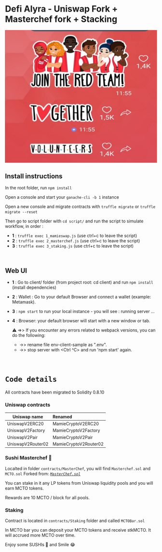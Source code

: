 # Defi Alyra - Uniswap Fork + Masterchef fork + Stacking

![alt TEST defi](01_RTeam.jpg)


## Install instructions

In the root folder, run `npm install`

Open a console and start your `ganache-cli -b 1` instance

Open a new console and migrate contracts with `truffle migrate` or `truffle migrate --reset`

Then go to script folder with `cd script/` and run the script to simulate workflow, in order :

- **1** : `truffle exec 1_mamieswap.js` (use ctrl+c to leave the script)
- **2** : `truffle exec 2_masterchef.js` (use ctrl+c to leave the script)
- **3** : `truffle exec 3_staking.js` (use ctrl+c to leave the script)
<p>&nbsp;</p>

## Web UI

- **1** : Go to client/ folder (from project root: cd client) and run `npm install` (install dependencies)

- **2** : Wallet : Go to your default Browser and connect a wallet (example: Metamask).

- **3** : `npm start` to run your local instance - you will see : running server ...

- **4** : Browser: your default browser will start with a new window or tab. 

  :warning: =>> If you encounter any errors related to webpack versions, you can do the following:
    - ->> rename file env-client-sample as ".env".
    - ->> stop server with <Ctrl ^C> and run 'npm start' again. 

<p>&nbsp;</p>

# `Code details`

All contracts have been migrated to Solidity 0.8.10

### **Uniswap contracts**

| Uniswap name      | Renamed               |
| ----------------- | :-------------------- |
| UniswapV2ERC20    | MamieCryptoV2ERC20    |
| UniswapV2Factory  | MamieCryptoV2Factory  |
| UniswapV2Pair     | MamieCryptoV2Pair     |
| UniswapV2Router02 | MamieCryptoV2Router02 |

### **Sushi Masterchef**    :sushi: 

Localted in folder `contracts/MasterChef`, you will find `Masterchef.sol` and `MCTO.sol`
Forked from: [*`MasterChef.sol`*](https://github.com/sushiswap/sushiswap/blob/canary/contracts/MasterChef.sol)

You can stake in it any LP tokens from Uniswap liquidity pools and you will earn MCTO tokens.

Rewards are 10 MCTO / block for all pools.

### **Staking**

Contract is located in `contracts/Staking` folder and called `MCTOBar.sol`

In MCTO bar you can deposit your MCTO tokens and receive stkMCTO. It will accrued more MCTO over time.

Enjoy some SUSHIs :sushi: and Smile :joy:


